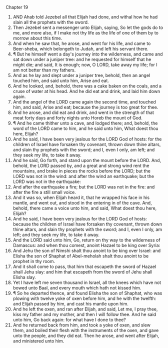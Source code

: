 

Chapter 19

1. AND Ahab told Jezebel all that Elijah had done, and withal how he had slain all the prophets with the sword.
2. Then Jezebel sent a messenger unto Elijah, saying, So let the gods do to me, and more also, if I make not thy life as the life of one of them by to morrow about this time.
3. And when he saw that, he arose, and went for his life, and came to Beer-sheba, which belongeth to Judah, and left his servant there.
4. ¶ But he himself went a day's journey into the wilderness, and came and sat down under a juniper tree: and he requested for himself that he might die; and said, It is enough; now, O LORD, take away my life; for I am not better than my fathers.
5. And as he lay and slept under a juniper tree, behold, then an angel touched him, and said unto him, Arise and eat.
6. And he looked, and, behold, there was a cake baken on the coals, and a cruse of water at his head.  And he did eat and drink, and laid him down again.
7. And the angel of the LORD came again the second time, and touched him, and said, Arise and eat; because the journey is too great for thee.
8. And he arose, and did eat and drink, and went in the strength of that meat forty days and forty nights unto Horeb the mount of God.
9. ¶ And he came thither unto a cave, and lodged there; and, behold, the word of the LORD came to him, and he said unto him, What doest thou here, Elijah?
10. And he said, I have been very jealous for the LORD God of hosts: for the children of Israel have forsaken thy covenant, thrown down thine altars, and slain thy prophets with the sword; and I, even I only, am left; and they seek my life, to take it away.
11. And he said, Go forth, and stand upon the mount before the LORD.  And, behold, the LORD passed by, and a great and strong wind rent the mountains, and brake in pieces the rocks before the LORD; but the LORD was not in the wind: and after the wind an earthquake; but the LORD was not in the earthquake:
12. And after the earthquake a fire; but the LORD was not in the fire: and after the fire a still small voice.
13. And it was so, when Elijah heard it, that he wrapped his face in his mantle, and went out, and stood in the entering in of the cave.  And, behold, there came a voice unto him, and said, What doest thou here, Elijah?
14. And he said, I have been very jealous for the LORD God of hosts: because the children of Israel have forsaken thy covenant, thrown down thine altars, and slain thy prophets with the sword; and I, even I only, am left; and they seek my life, to take it away.
15. And the LORD said unto him, Go, return on thy way to the wilderness of Damascus: and when thou comest, anoint Hazael to be king over Syria:
16. And Jehu the son of Nimshi shalt thou anoint to be king over Israel: and Elisha the son of Shaphat of Abel-meholah shalt thou anoint to be prophet in thy room.
17. And it shall come to pass, that him that escapeth the sword of Hazael shall Jehu slay: and him that escapeth from the sword of Jehu shall Elisha slay.
18. Yet I have left me seven thousand in Israel, all the knees which have not bowed unto Baal, and every mouth which hath not kissed him.
19. ¶ So he departed thence, and found Elisha the son of Shaphat, who was plowing with twelve yoke of oxen before him, and he with the twelfth: and Elijah passed by him, and cast his mantle upon him.
20. And he left the oxen, and ran after Elijah, and said, Let me, I pray thee, kiss my father and my mother, and then I will follow thee.  And he said unto him, Go back again: for what have I done to thee?
21. And he returned back from him, and took a yoke of oxen, and slew them, and boiled their flesh with the instruments of the oxen, and gave unto the people, and they did eat.  Then he arose, and went after Elijah, and ministered unto him.

